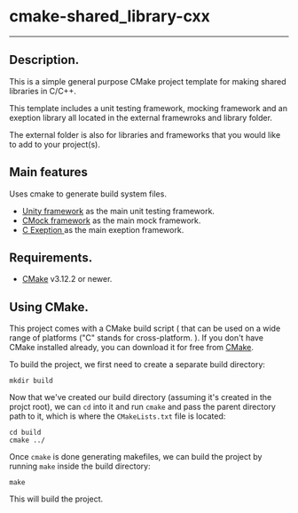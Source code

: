 # cmake-shared_library-cxx
_____________________________________________________________________________________________________
Description.
-------------------------------------------------------------------------------------------
This is a simple general purpose CMake project template for making shared libraries in C/C++. 

This template includes a unit testing framework, mocking framework and an exeption library all located in the 
external framewroks and library folder.

The external folder is also for libraries and frameworks that you would like to add to your project(s). 



Main features
-------------------------------------------------------------------------------------------
Uses cmake to generate build system files.
* [Unity framework](https://github.com/ThrowTheSwitch/Unity.git) as the main unit testing framework.
* [CMock framework](https://github.com/ThrowTheSwitch/CMock.git) as the main mock framework.
* [C Exeption     ](https://github.com/ThrowTheSwitch/CException.git) as the main exeption framework.



Requirements.
-------------------------------------------------------------------------------------------
* [CMake](https://cmake.org/) v3.12.2 or newer.



Using CMake.
-------------------------------------------------------------------------------------------
This project comes with a CMake build script ( that can be used on a wide range of platforms ("C" stands 
for cross-platform. ).  If you don't have CMake installed already, you can download it for free from 
[CMake](http://www.cmake.org/).

To build the project, we first need to create a separate build directory:

```
mkdir build
```

Now that we've created our build directory (assuming it's created in the projct root), we can `cd` into it and run
`cmake` and pass the parent directory path to it, which is where the `CMakeLists.txt` file is located:

```
cd build
cmake ../
```

Once `cmake` is done generating makefiles, we can build the project by running `make` inside the build directory:

```
make
```
This will build the project.

